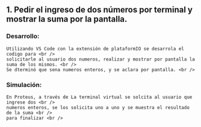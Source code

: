 
## 1. Pedir el ingreso de dos números por terminal y mostrar la suma por la pantalla. 


### Desarrollo:
	Utilizando VS Code con la extensión de plataformIO se desarrola el codigo para <br />
	solicitarle al usuario dos numeros, realizar y mostrar por pantalla la suma de los mismos. <br />
	Se dterminó que sena numeros enteros, y se aclara por pantalla. <br />
### Simulación:	
	En Proteus, a través de La terminal virtual se solcita al usuario que ingrese dos <br />
	numeros enteros, se los solicita uno a uno y se muestra el resultado de la suma <br />
	para finalizar <br />
